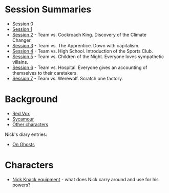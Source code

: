 <!-- TITLE: Sycamour Division -->
<!-- SUBTITLE: A quick summary of Sycamour Division -->

# Session Summaries
* [Session 0](sycamour-division/session-0)
* [Session 1](sycamour-division/session-1)
* [Session 2](sycamour-division/session-2) - Team vs. Cockroach King. Discovery of the Climate Changer.
* [Session 3](sycamour-division/session-3) - Team vs. The Apprentice. Down with capitalism.
* [Session 4](sycamour-division/session-4) - Team vs. High School. Introduction of the Sports Club.
* [Session 5](sycamour-division/session-5) - Team vs. Children of the Night. Everyone loves sympathetic villains.
* [Session 6](sycamour-division/session-6) - Team vs. Hospital. Everyone gives an accounting of themselves to their caretakers.
* [Session 7](sycamour-division/session-7) - Team vs. Werewolf. Scratch one factory.
# Background
* [Red Vox](sycamour-division/red-vox)
* [Sycamour](sycamour-division/sycamour)
* [Other characters](sycamour-division/other-characters)

Nick's diary entries:
* [On Ghosts](sycamour-division/on-ghosts)
# Characters
* [Nick Knack equipment](sycamour-division/nick-knack-equipment) - what does Nick carry around and use for his powers?